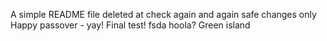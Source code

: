 A simple README file
deleted at
check again
and again
safe changes only
Happy passover - yay!
Final test!
fsda hoola?
Green island
